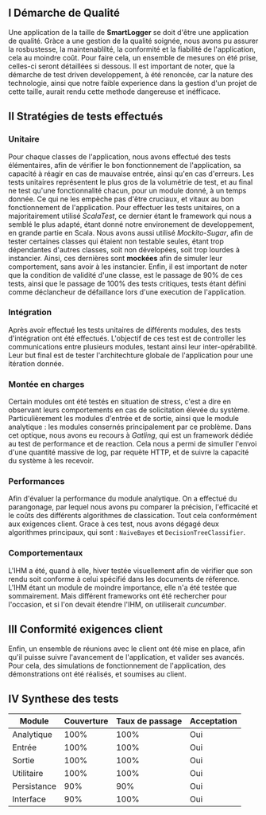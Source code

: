 ## I Démarche de Qualité
Une application de la taille de **SmartLogger** se doit d'être une application de qualité. Gràce a une gestion de la qualité soignée, nous avons pu assurer la rosbustesse, la maintenablilté, la conformité et la fiabilité de l'application, cela au moindre coût. 
Pour faire cela, un ensemble de mesures on été prise, celles-ci seront détaillées si dessous.
Il est important de noter, que la démarche de test driven developpement, à été renoncée, car la nature des technologie, ainsi que notre faible experience dans la gestion d'un projet de cette taille, aurait rendu cette methode dangereuse et inéfficace.

## II Stratégies de tests effectués

### Unitaire
Pour chaque classes de l'application, nous avons effectué des tests élémentaires, afin de vérifier le bon fonctionnement de l'application, sa capacité à réagir en cas de mauvaise entrée, ainsi qu'en cas d'erreurs. Les tests unitaires représentent le plus gros de la volumétrie de test, et au final ne test qu'une fonctionnalité chacun, pour un module donné, à un temps donnée. Ce qui ne les empèche pas d'être cruciaux, et vitaux au bon fonctionnement de l'application.
Pour effectuer les tests unitaires, on a majoritairement utilisé *ScalaTest*, ce dernier étant le framework qui nous a semblé le plus adapté, étant donné notre environement de developpement, en grande partie en Scala.
Nous avons aussi utilisé *Mockito-Sugar*, afin de tester certaines classes qui étaient non testable seules, étant trop dépendantes d'autres classes, soit non dévelopées, soit trop lourdes à instancier. Ainsi, ces dernières sont **mockées** afin de simuler leur comportement, sans avoir à les instancier.
Enfin, il est important de noter que la condition de validité d'une classe, est le passage de 90% de ces tests, ainsi que le passage de 100% des tests critiques, tests étant défini comme déclancheur de défaillance lors d'une execution de l'application.
### Intégration
Après avoir effectué les tests unitaires de différents modules, des tests d'intégration ont été effectués. L'objectif de ces test est de controller les communications entre plusieurs modules, testant ainsi leur inter-opérabilité. Leur but final est de tester l'architechture globale de l'application pour une itération donnée.
### Montée en charges
Certain modules ont été testés en situation de stress, c'est a dire en observant leurs comportements en cas de solicitation élevée du système. Particulièrement les modules d'entrée et de sortie, ainsi que le module analytique : les modules consernés principalement par ce problème.
Dans cet optique, nous avons eu recours à *Gatling*, qui est un framework dédiée au test de performance et de reaction. Cela nous a permi de simuller l'envoi d'une quantité massive de log, par requète HTTP, et de suivre la capacité du système à les recevoir. 
### Performances
Afin d'évaluer la performance du module analytique. On a effectué du parangonage, par lequel nous avons pu comparer la précision, l'efficacité et le coûts des différents algorithmes de classication. Tout cela conformément aux exigences client.
Grace à ces test, nous avons dégagé deux algorithmes principaux, qui sont : `NaiveBayes` et `DecisionTreeClassifier`.
### Comportementaux
L'IHM a été, quand à elle, hiver testée visuellement afin de vérifier que son rendu soit conforme à celui spécifié dans les documents de réference.
L'IHM étant un module de moindre importance, elle n'a été testée que sommairement. Mais différent frameworks ont été rechercher pour l'occasion, et si l'on devait étendre l'IHM, on utiliserait *cuncumber*. 
  
## III Conformité exigences client
Enfin, un ensemble de réunions avec le client ont été mise en place, afin qu'il puisse suivre l'avancement de l'application, et valider ses avancés.
Pour cela, des simulations de fonctionnement de l'application, des  démonstrations ont été réalisés, et soumises au client. 
 
## IV Synthese des tests
| Module      | Couverture | Taux de passage | Acceptation |
|-------------|------------|-----------------|-------------|
| Analytique  |    100%    |       100%      |     Oui     |
| Entrée      |    100%    |       100%      |     Oui     |
| Sortie      |    100%    |       100%      |     Oui     |
| Utilitaire  |    100%    |       100%      |     Oui     |
| Persistance |     90%    |       90%       |     Oui     |
| Interface   |     90%    |       100%      |     Oui     |

